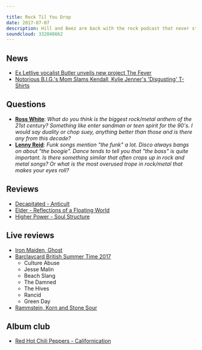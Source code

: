 ```yaml
---

title: Rock Til You Drop
date: 2017-07-07
description: Hill and Beez are back with the rock podcast that never stops rocking and that's the truth. On today's show, we caught Green Day in London and Iron Maiden and Rammstein in Las Vegas, we discuss Jason Butler's new project, The Fever, album reviews come from Decapitated, Elder and Higher Power and Album Club focuses on Red Hot Chili Peppers' globe conquering Californication.
soundcloud: 332048662
---
```


## News

* [Ex Letlive vocalist Butler unveils new project The Fever](http://teamrock.com/news/2017-07-05/ex-letlive-vocalist-butler-unveils-new-project-the-fever)
* [Notorious B.I.G.'s Mom Slams Kendall, Kylie Jenner's 'Disgusting' T-Shirts](http://www.rollingstone.com/culture/news/notorious-bigs-mom-slams-kendall-kylie-jenners-t-shirts-w490456)

## Questions

* **[Ross White](https://www.facebook.com/thatsnotmetalpodcast/posts/2136343583258841?comment_id=2136345379925328&comment_tracking=%7B%22tn%22%3A%22R9%22%7D)**: _What do you think is the biggest rock/metal anthem of the 21st century? Something like enter sandman or teen spirit for the 90's. I would say duality or chop suey, anything better than those and is there any from this decade?_
* **[Lenny Reid](https://www.facebook.com/thatsnotmetalpodcast/posts/2136343583258841?comment_id=2136353489924517&comment_tracking=%7B%22tn%22%3A%22R9%22%7D)**: _Funk songs mention "the funk" a lot. Disco always bangs on about "the boogie". Dance tends to tell you that "the bass" is quite important. Is there something similar that often crops up in rock and metal songs? Or what is the most overused trope in rock/metal that makes your eyes roll?_

## Reviews

* [Decapitated - Anticult](https://itunes.apple.com/gb/album/anticult/id1228942312)
* [Elder - Reflections of a Floating World](https://itunes.apple.com/gb/album/reflections-of-a-floating-world/id1225547168)
* [Higher Power - Soul Structure](https://itunes.apple.com/gb/album/soul-structure/id1203708932)

## Live reviews

* [Iron Maiden, Ghost](https://www.songkick.com/concerts/29057024-iron-maiden-at-tmobile-arena)
* [Barclaycard British Summer Time 2017](https://www.songkick.com/festivals/910659-barclaycard-british-summer-time/id/28252699-barclaycard-british-summer-time-2017)
  * Culture Abuse
  * Jesse Malin
  * Beach Slang
  * The Damned
  * The Hives
  * Rancid
  * Green Day
* [Rammstein, Korn and Stone Sour](https://www.songkick.com/festivals/1814764-rammstein/id/29745389-rammstein-2017)

## Album club

* [Red Hot Chili Peppers - Californication](https://itunes.apple.com/gb/album/californication/id945575406)
